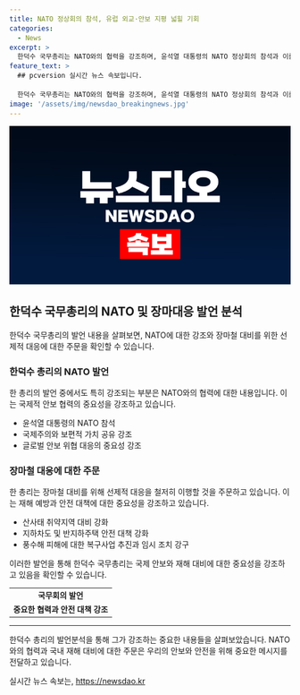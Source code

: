 ```yaml
---
title: NATO 정상회의 참석, 유럽 외교·안보 지평 넓힐 기회
categories:
  - News
excerpt: >
  한덕수 국무총리는 NATO와의 협력을 강조하며, 윤석열 대통령의 NATO 정상회의 참석과 이를 통한 안보 파트너십을 강화하는 계획을 밝혔다. 또한, 글로벌 안보 위협에 대응하기 위한 역내 지역을 넘어선 가치 공유국 간의 연대와 협력의 중요성을 강조했다. 덧붙여, 장마철 폭우에 대한 선제적 대응을 주문하고, 순직해병특검법안을 논의한 국무회의 내용을 전달했다.
feature_text: >
  ## pcversion 실시간 뉴스 속보입니다.

  한덕수 국무총리는 NATO와의 협력을 강조하며, 윤석열 대통령의 NATO 정상회의 참석과 이를 통한 안보 파트너십을 강화하는 계획을 밝혔다. 또한, 글로벌 안보 위협에 대응하기 위한 역내 지역을 넘어선 가치 공유국 간의 연대와 협력의 중요성을 강조했다. 덧붙여, 장마철 폭우에 대한 선제적 대응을 주문하고, 순직해병특검법안을 논의한 국무회의 내용을 전달했다.
image: '/assets/img/newsdao_breakingnews.jpg'
---
```


<p><img src="/assets/img/newsdao_breakingnews.jpg" alt="pcversion 속보" /></p>

<h2 data-ke-size="size26">한덕수 국무총리의 NATO 및 장마대응 발언 분석</h2>

<p data-ke-size="size16">한덕수 국무총리의 발언 내용을 살펴보면, NATO에 대한 강조와 장마철 대비를 위한 선제적 대응에 대한 주문을 확인할 수 있습니다.</p>

<h3>한덕수 총리의 NATO 발언</h3>

<p data-ke-size="size16">한 총리의 발언 중에서도 특히 강조되는 부분은 NATO와의 협력에 대한 내용입니다. 이는 국제적 안보 협력의 중요성을 강조하고 있습니다.</p>

<ul>
  <li>윤석열 대통령의 NATO 참석</li>
  <li>국제주의와 보편적 가치 공유 강조</li>
  <li>글로벌 안보 위협 대응의 중요성 강조</li>
</ul>

<h3>장마철 대응에 대한 주문</h3>

<p data-ke-size="size16">한 총리는 장마철 대비를 위해 선제적 대응을 철저히 이행할 것을 주문하고 있습니다. 이는 재해 예방과 안전 대책에 대한 중요성을 강조하고 있습니다.</p>

<ul>
  <li>산사태 취약지역 대비 강화</li>
  <li>지하차도 및 반지하주택 안전 대책 강화</li>
  <li>풍수해 피해에 대한 복구사업 추진과 임시 조치 강구</li>
</ul>

<p data-ke-size="size16">이러한 발언을 통해 한덕수 국무총리는 국제 안보와 재해 대비에 대한 중요성을 강조하고 있음을 확인할 수 있습니다.</p>

<table>
  <tr>
    <td style="text-align: center; height: 17px;"><b>국무회의 발언</b></td>
  </tr>
  <tr>
    <td style="text-align: center; height: 17px;"><b>중요한 협력과 안전 대책 강조</b></td>
  </tr>
</table>

<hr>

<p data-ke-size="size16">한덕수 총리의 발언분석을 통해 그가 강조하는 중요한 내용들을 살펴보았습니다. NATO와의 협력과 국내 재해 대비에 대한 주문은 우리의 안보와 안전을 위해 중요한 메시지를 전달하고 있습니다.</p>
실시간 뉴스 속보는, <a href="https://newsdao.kr" rel="dofollow">https://newsdao.kr</a>



